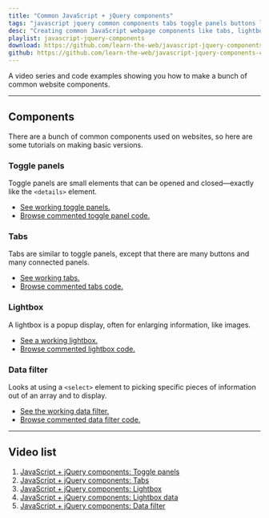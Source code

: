```yaml
---
title: "Common JavaScript + jQuery components"
tags: "javascript jquery common components tabs toggle panels buttons lightbox data filter"
desc: "Creating common JavaScript webpage components like tabs, lightboxes, and panels with the help of jQuery."
playlist: javascript-jquery-components
download: https://github.com/learn-the-web/javascript-jquery-components-code/archive/master.zip
github: https://github.com/learn-the-web/javascript-jquery-components-code
---
```


A video series and code examples showing you how to make a bunch of common website components.

---

## Components

There are a bunch of common components used on websites, so here are some tutorials on making basic versions.

### Toggle panels

Toggle panels are small elements that can be opened and closed—exactly like the `<details>` element.

- [See working toggle panels.](https://demos.learntheweb.courses/javascript-jquery-components/panels.html)
- [Browse commented toggle panel code.](https://github.com/learn-the-web/javascript-jquery-components-code/blob/gh-pages/js/panels.js)

### Tabs

Tabs are similar to toggle panels, except that there are many buttons and many connected panels.

- [See working tabs.](https://demos.learntheweb.courses/javascript-jquery-components/tabs.html)
- [Browse commented tabs code.](https://github.com/learn-the-web/javascript-jquery-components-code/blob/gh-pages/js/tabs.js)

### Lightbox

A lightbox is a popup display, often for enlarging information, like images.

- [See a working lightbox.](https://demos.learntheweb.courses/javascript-jquery-components/lightbox.html)
- [Browse commented lightbox code.](https://github.com/learn-the-web/javascript-jquery-components-code/blob/gh-pages/js/lightbox.js)

### Data filter

Looks at using a `<select>` element to picking specific pieces of information out of an array and to display.

- [See the working data filter.](https://demos.learntheweb.courses/javascript-jquery-components/data-filter.html)
- [Browse commented data filter code.](https://github.com/learn-the-web/javascript-jquery-components-code/blob/gh-pages/js/data-filter.js)

---

## Video list

1. [JavaScript + jQuery components: Toggle panels](https://videos.learntheweb.courses/playlists/javascript-jquery-components/#1-panel)
2. [JavaScript + jQuery components: Tabs](https://videos.learntheweb.courses/playlists/javascript-jquery-components/#2-tabs)
3. [JavaScript + jQuery components: Lightbox](https://videos.learntheweb.courses/playlists/javascript-jquery-components/#3-lightbox)
4. [JavaScript + jQuery components: Lightbox data](https://videos.learntheweb.courses/playlists/javascript-jquery-components/#4-lightbox-data)
5. [JavaScript + jQuery components: Data filter](https://videos.learntheweb.courses/playlists/javascript-jquery-components/#5-data-filter)
